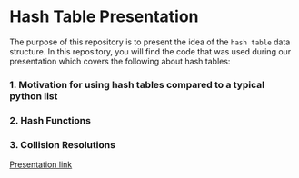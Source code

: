 # Hash Table Presentation 
The purpose of this repository is to present the idea of the `hash table` data structure. In this repository, you will find the code that was used during our presentation which covers the following about hash tables: 

### 1. Motivation for using hash tables compared to a typical python list

### 2. Hash Functions

### 3. Collision Resolutions

[Presentation link](https://docs.google.com/presentation/d/1NCLc6p19IvXvYeru1W8ws734RZow3zMATC_YVWODY2Q/edit#slide=id.g286732056f7_1_23)
